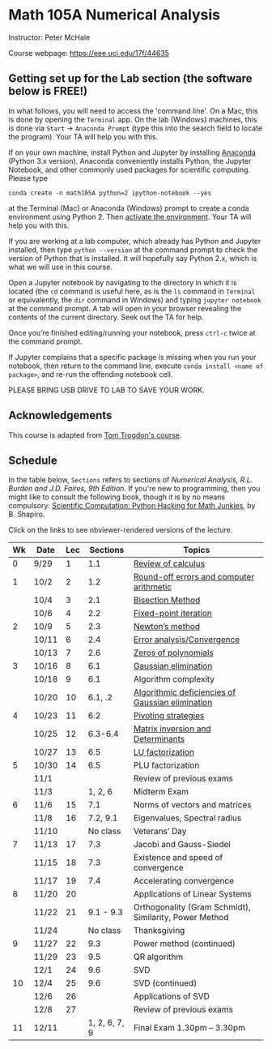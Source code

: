 # Math 105A Numerical Analysis 

Instructor: Peter McHale 

Course webpage: https://eee.uci.edu/17f/44635

## Getting set up for the Lab section (the software below is FREE!)

In what follows, you will need to access the 'command line'.
On a Mac, this is done by opening the `Terminal` app. On the lab (Windows) machines,
this is done via `Start` -> `Anaconda Prompt` (type this into the search field to locate the program).
Your TA will help you with this.

If on your own machine, install Python and Jupyter by installing
[Anaconda](https://www.continuum.io/downloads) (Python 3.x version).
 Anaconda conveniently installs Python, the Jupyter Notebook, and other commonly used packages for scientific computing.
Please type
```
conda create -n math105A python=2 ipython-notebook --yes
```
at the Terminal (Mac) or Anaconda (Windows) prompt to create a conda environment using Python 2. Then
[activate the environment](https://conda.io/docs/user-guide/tasks/manage-environments.html#activating-an-environment).
Your TA will help you with this.

If you are working at a lab computer, which already has Python and Jupyter installed, then
type `python --version` at the command prompt to
check the version of Python that is installed. It will hopefully say Python 2.x, which is what we will use in this course.

Open a Jupyter notebook by navigating to the directory in which it is located (the `cd` command is useful here,
as is the `ls` command in `Terminal` or equivalently, the `dir` command in Windows)
and typing `jupyter notebook` at the
command prompt.
A tab will open in your browser revealing the contents of the current directory.
Seek out the TA for help.

Once you’re finished editing/running your notebook, press `ctrl-c`
twice at the command prompt.

If Jupyter complains that a specific package is missing when you
run your notebook, then return to the command line, execute
`conda install <name of package>`, and re-run the offending notebook cell.

PLEASE BRING USB DRIVE TO LAB TO SAVE YOUR WORK. 

## Acknowledgements 

This course is adapted from [Tom Trogdon's course](https://www.math.uci.edu/~ttrogdon/105A/html/MATH105A.html).

## Schedule
In the table below, `Sections` refers to sections of *Numerical Analysis, R.L. Burden and J.D. Faires, 9th Edition*. 
If you're new to programming, then you might like to consult the 
following book, though 
it is by no means compulsory:
[Scientific Computation: Python Hacking for Math Junkies](http://calculuscastle.com/pythonbook.html), by B. Shapiro.

Click on the links to see nbviewer-rendered versions of the lecture. 

|Wk|Date|Lec|Sections|Topics
|---|---|---|---|---
|0|9/29|1|1.1|[Review of calculus](http://nbviewer.jupyter.org/github/petermchale/math105A/blob/master/lectures/Lecture01.ipynb)
|1|10/2|2|1.2|[Round-off errors and computer arithmetic](http://nbviewer.jupyter.org/github/petermchale/math105A/blob/master/lectures/Lecture02.ipynb)
||10/4|3|2.1|[Bisection Method](https://github.com/petermchale/math105A/blob/master/lectures/Lecture03.ipynb)
||10/6|4|2.2|[Fixed-point iteration](http://nbviewer.jupyter.org/github/petermchale/math105A/blob/master/lectures/Lecture04.ipynb)
|2|10/9|5|2.3|[Newton’s method](http://nbviewer.jupyter.org/github/petermchale/math105A/blob/master/lectures/Lecture05.ipynb)
||10/11|6|2.4|[Error analysis/Convergence](http://nbviewer.jupyter.org/github/petermchale/math105A/blob/master/lectures/Lecture06.ipynb)
||10/13|7|2.6|[Zeros of polynomials](http://nbviewer.jupyter.org/github/petermchale/math105A/blob/master/lectures/Lecture07.ipynb)
|3|10/16|8|6.1|[Gaussian elimination](http://nbviewer.jupyter.org/github/petermchale/math105A/blob/master/lectures/Lecture08.ipynb)
||10/18|9|6.1|Algorithm complexity
||10/20|10|6.1, .2|[Algorithmic deficiencies of Gaussian elimination](http://nbviewer.jupyter.org/github/petermchale/math105A/blob/master/lectures/Lecture10.ipynb)
|4|10/23|11|6.2|[Pivoting strategies](http://nbviewer.jupyter.org/github/petermchale/math105A/blob/master/lectures/Lecture11.ipynb)
||10/25|12|6.3-6.4|[Matrix inversion and Determinants](http://nbviewer.jupyter.org/github/petermchale/math105A/blob/master/lectures/Lecture12.ipynb)
||10/27|13|6.5|[LU factorization](http://nbviewer.jupyter.org/github/petermchale/math105A/blob/master/lectures/Lecture13.ipynb)
|5|10/30|14|6.5|PLU factorization
||11/1|||Review of previous exams
||11/3||1, 2, 6|Midterm Exam
|6|11/6|15|7.1|Norms of vectors and matrices
||11/8|16|7.2, 9.1|Eigenvalues, Spectral radius
||11/10||No class|Veterans’ Day
|7|11/13|17|7.3|Jacobi and Gauss-Siedel 
||11/15|18|7.3|Existence and speed of convergence
||11/17|19|7.4|Accelerating convergence
|8|11/20|20||Applications of Linear Systems
||11/22|21|9.1 - 9.3|Orthogonality (Gram Schmidt), Similarity, Power Method
||11/24||No class|Thanksgiving
|9|11/27|22|9.3|Power method (continued)
||11/29|23|9.5|QR algorithm
||12/1|24|9.6|SVD
|10|12/4|25|9.6|SVD (continued)
||12/6|26||Applications of SVD
||12/8|27||Review of previous exams
|11|12/11||1, 2, 6, 7, 9|Final Exam 1.30pm – 3.30pm

